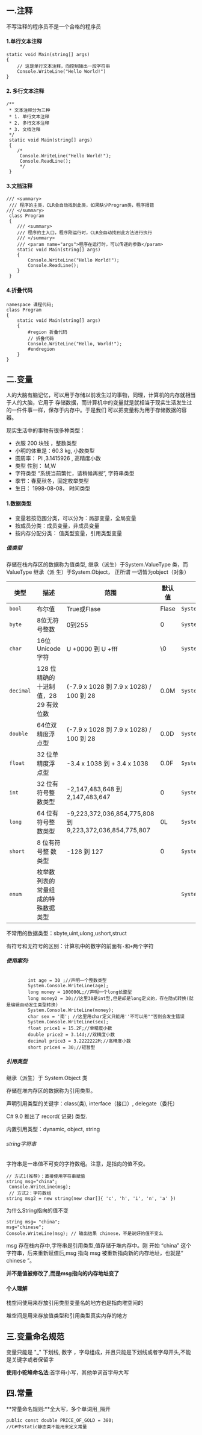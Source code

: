 ## 一.注释

不写注释的程序员不是一个合格的程序员

#### 1.单行文本注释

```
static void Main(string[] args)
{
	// 这是单行文本注释，向控制输出一段字符串
	Console.WriteLine("Hello World!")
}
```
#### 2. 多行文本注释
```
/**
 * 文本注释分为三种
 * 1. 单行文本注释
 * 2. 多行文本注释
 * 3. 文档注释
 */
 static void Main(string[] args)
 {
    /*
     Console.WriteLine("Hello World!");
     Console.ReadLine();
     */
 }
```
#### 3.文档注释

```
/// <summary>
 /// 程序的主类，CLR会自动找到此类，如果缺少Program类，程序报错
/// </summary>
 class Program
 {
    /// <summary>
    /// 程序的主入口，程序刚运行时，CLR会自动找到此方法进行执行
    /// </summary>
    /// <param name="args">程序在运行时，可以传递的参数</param>
    static void Main(string[] args)
    {
        Console.WriteLine("Hello World!");
        Console.ReadLine();
    }
 }
```

#### 4.折叠代码

```
namespace 课程代码;
class Program
{
    static void Main(string[] args)
    {
        #region 折叠代码
        // 折叠代码
        Console.WriteLine("Hello, World!");
        #endregion
    }
}
```

## 二.变量

人的大脑有脑记忆，可以用于存储以前发生过的事物，同理，计算机的内存就相当于人的大脑，它用于 存储数据，而计算机中的变量就是就相当于现实生活发生过的一件件事一样，保存于内存中。于是我们 可以把变量称为用于存储数据的容器。

现实生活中的事物有很多种类型：

- 衣服 200 块钱 ，整数类型
-  小明的体重是：60.3 kg,  小数类型 
- 圆周率： PI ,3.1415926 , 高精度小数
- 类型 性别： M,W  
- 字符类型 “系统当前繁忙，请稍候再拔”, 字符串类型 
- 季节：春夏秋冬，固定枚举类型 
- 生日： 1998-08-08， 时间类型

#### 1.数据类型

- 变量若按范围分类，可以分为：局部变量，全局变量 
- 按成员分类：成员变量，非成员变量 
- 按内存分配分类： 值类型变量，引用类型变量

##### 值类型

存储在栈内存区的数据称为值类型, 继承（派生）于System.ValueType 类，而ValueType 继承（派 生）于System.Object， 正所谓 一切皆为object（对象）

| 类型      | 描述                                  | 范围                                                    | 默认值 | 全程             |
| --------- | ------------------------------------- | ------------------------------------------------------- | ------ | ---------------- |
| `bool`    | 布尔值                                | True或Flase                                             | Flase  | `System.Boolean` |
| `byte`    | 8位无符号整数                         | 0到255                                                  | 0      | `System.Byte`    |
| `char`    | 16位Unicode字符                       | U +0000 到 U +fff                                       | \0     | `System.Char`    |
| `decimal` | 128 位精确的 十进制值，28 29 有效位数 | (-7.9 x 1028 到 7.9 x 1028) / 100 到 28                 | 0.0M   | `System.Decimal` |
| `double`  | 64位双精度浮点型                      | (-7.9 x 1028 到 7.9 x 1028) / 100 到 28                 | 0.0D   | `System.Double`  |
| `float`   | 32 位单精度浮点型                     | -3.4 x 1038 到 + 3.4 x 1038                             | 0.0F   | `System.Single`  |
| `int`     | 32 位有符号整数类型                   | -2,147,483,648 到 2,147,483,647                         | 0      | `System.Int32`   |
| `long`    | 64 位有符号整数类型                   | -9,223,372,036,854,775,808 到 9,223,372,036,854,775,807 | 0L     | `System.Int64`   |
| `short`   | 8 位有符号整 数类型                   | -128 到 127                                             | 0      | `System.Int16`   |
| `enum`    | 枚举数列表的 常量组成的特 殊数据类型  |                                                         |        | `System.Enum`    |

不常用的数据类型：sbyte,uint,ulong,ushort,struct

有符号和无符号的区别：计算机中的数字的前面有`-`和`+`两个字符

###### **使用案列**:

```
        int age = 30 ;//声明一个整数类型
        System.Console.WriteLine(age);
        long money = 100000L;//声明一个long长整型
        long money2 = 30;//这里30是int型,但是却是long定义的，存在隐式转换(就是编辑自动发生类型转换)
        System.Console.WriteLine(money);
        char sex = '南'; //这里用char定义只能用''不可以用""否则会发生错误
        System.Console.WriteLine(sex);
        float price1 = 15.2F;//单精度小数
        double price2 = 3.14d;//双精度小数
        decimal price3 = 3.2222222M;//高精度小数
        short price4 = 30;//短暂型
```

##### 引用类型

继承（派生）于 System.Object 类 

存储在堆内存区的数据称为引用类型。 

声明引用类型的关键字：class(类), interface（接口）, delegate（委托） 

C# 9.0 推出了 record( 记录) 类型. 

内置引用类型：dynamic, object, string

###### string字符串

字符串是一串值不可变的字符数组。注意，是指向的值不变。

```
// 方式1(推荐)：直接使用字符串赋值
string msg="china";
 Console.WriteLine(msg);
 // 方式2：字符数组
string msg2 = new string(new char[]{ 'c', 'h', 'i', 'n', 'a' })
```

为什么String指向的值不变

```
string msg= "china";
msg="chinese"; 
Console.WriteLine(msg); // 输出结果 chinese，不是说好的值不变么
```

 msg 存在栈内存中,字符串是引用类型,值存储于堆内存中。刚 开始 “china” 这个字符串，后来重新赋值后,msg 指向 msg 被重新指向新的内存地址，也就是“ chinese ”。

**并不是值被修改了,而是msg指向的内存地址变了**

#### 个人理解

栈空间使用来存放引用类型变量名的地方也是指向堆空间的

堆空间是用来存放值类型和引用类型真实内存的地方

## 三.变量命名规范

变量只能是 "_" 下划线, 数字 ，字母组成，并且只能是下划线或者字母开头,不能是关键字或者保留字

**使用小驼峰命名法**:首字母小写，其他单词首字母大写

## 四.常量

**常量命名规则:**全大写，多个单词用`_`隔开

```
public const double PRICE_OF_GOLD = 380;
//C#中static静态类不能用来定义常量
```

